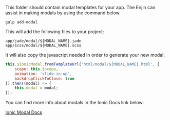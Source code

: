 This folder should contain modal templates for your app.  The Enjin can assist in making modals by using the command below.

```gulp add-modal```

This will add the following files to your project:
```
app/jade/modal/${MODAL_NAME}.jade
app/scss/modal/${MODAL_NAME}.scss
``` 

It will also copy the javascript needed in order to generate your new modal.
```js
this.$ionicModal.fromTemplateUrl('html/modal/${MODAL_NAME}.html', {
    scope: this.$scope,
    animation: 'slide-in-up',
    backdropClickToClose: true
}).then((modal) => {
    this.modal = modal;
});
```

You can find more info about modals in the Ionic Docs link below:

<a href="http://ionicframework.com/docs/api/service/$ionicModal/" target="_blank">Ionic Modal Docs</a>